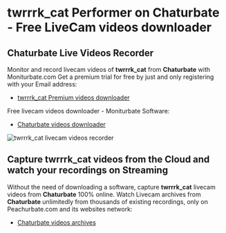 # twrrrk_cat Performer on Chaturbate - Free LiveCam videos downloader

## Chaturbate Live Videos Recorder

Monitor and record livecam videos of **twrrrk_cat** from **Chaturbate** with Moniturbate.com
Get a premium trial for free by just and only registering with your Email address:
* [twrrrk_cat Premium videos downloader](https://moniturbate.com/request-demo-licence-key.html)

Free livecam videos downloader - Moniturbate Software:
* [Chaturbate videos downloader](https://moniturbate.com/moniturbate-download-software.html)

![twrrrk_cat livecam videos recorder](https://peachurnet.com/templates/moniturbate-software.png)


## Capture twrrrk_cat videos from the Cloud and watch your recordings on Streaming

Without the need of downloading a software, capture **twrrrk_cat** livecam videos from **Chaturbate** 100% online.
Watch Livecam archives from **Chaturbate** unlimitedly from thousands of existing recordings, only on Peachurbate.com and its websites network:
* [Chaturbate videos archives](https://peachurnet.com/)